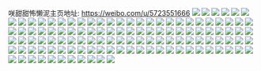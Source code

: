 咲甜甜怖懒泥主页地址: https://weibo.com/u/5723551666 
![](https://wx4.sinaimg.cn/mw2000/006flrfsly1h90twpy07aj31r80zkjyx.jpg) 
![](https://wx4.sinaimg.cn/mw2000/006flrfsly1h90twqi1avj31gr0zkgxd.jpg) 
![](https://wx4.sinaimg.cn/mw2000/006flrfsly1h90twpolkzj30sg0fz41w.jpg) 
![](https://wx4.sinaimg.cn/mw2000/006flrfsly1h90twqsjy0j30u0140n57.jpg) 
![](https://wx4.sinaimg.cn/mw2000/006flrfsly1h90twrip8fj32c0340npd.jpg) 
![](https://wx4.sinaimg.cn/mw2000/006flrfsly1h90twsq3pwj32c0340hdu.jpg) 
![](https://wx4.sinaimg.cn/mw2000/006flrfsly1h90rfc0qvdj30u00u00yb.jpg) 
![](https://wx4.sinaimg.cn/mw2000/006flrfsly1h8zvhdjutbj30u01sx7ef.jpg) 
![](https://wx4.sinaimg.cn/mw2000/006flrfsly1h8zvh9kph9j30zo0rzjvr.jpg) 
![](https://wx4.sinaimg.cn/mw2000/006flrfsly1h8yp86rv4qj32eo37ke85.jpg) 
![](https://wx4.sinaimg.cn/mw2000/006flrfsly1h8wmrvf45hj32801o04qp.jpg) 
![](https://wx4.sinaimg.cn/mw2000/006flrfsly1h8wmruufufj32801o04qp.jpg) 
![](https://wx4.sinaimg.cn/mw2000/006flrfsly1h8wdw5xep9j30u00o9qaj.jpg) 
![](https://wx4.sinaimg.cn/mw2000/006flrfsly1h8wdw6lk3vj30zo0edjt2.jpg) 
![](https://wx4.sinaimg.cn/mw2000/006flrfsly1h8w2uk6yghj325237k1kz.jpg) 
![](https://wx4.sinaimg.cn/mw2000/006flrfsly1h8w2umui51j33413414qt.jpg) 
![](https://wx4.sinaimg.cn/mw2000/006flrfsly1h8u9mw01faj30zo0euabr.jpg) 
![](https://wx4.sinaimg.cn/mw2000/006flrfsly1h8u8pbcw1wj30u0140doq.jpg) 
![](https://wx4.sinaimg.cn/mw2000/006flrfsly1h8t5dwyyudj31bf0zkgsz.jpg) 
![](https://wx4.sinaimg.cn/mw2000/006flrfsly1h8t5dw7kqrj33402c0npe.jpg) 
![](https://wx4.sinaimg.cn/mw2000/006flrfsly1h8t5e0kwtej32c0340e84.jpg) 
![](https://wx4.sinaimg.cn/mw2000/006flrfsly1h8t5e53a10j33402c0e84.jpg) 
![](https://wx4.sinaimg.cn/mw2000/006flrfsly1h8qxtrqu0hj32801m7u0e.jpg) 
![](https://wx4.sinaimg.cn/mw2000/006flrfsly1h8qxtqwqsbj32801o0hda.jpg) 
![](https://wx4.sinaimg.cn/mw2000/006flrfsly1h8pn6h58d3j32c0340npg.jpg) 
![](https://wx4.sinaimg.cn/mw2000/006flrfsly1h8omcv2v8bj31f3280npd.jpg) 
![](https://wx4.sinaimg.cn/mw2000/006flrfsly1h8ncbqj4ypj32c03404qs.jpg) 
![](https://wx4.sinaimg.cn/mw2000/006flrfsly1h8ncbspbr2j32c0340npg.jpg) 
![](https://wx4.sinaimg.cn/mw2000/006flrfsly1h8mdmnpw9hj30u01swwov.jpg) 
![](https://wx4.sinaimg.cn/mw2000/006flrfsly1h8g4gt8tltj32801o04qp.jpg) 
![](https://wx4.sinaimg.cn/mw2000/006flrfsly1h8g4gts3u7j32801o04qp.jpg) 
![](https://wx4.sinaimg.cn/mw2000/006flrfsly1h8g4gualguj32801o04qp.jpg) 
![](https://wx4.sinaimg.cn/mw2000/006flrfsly1h8fwyla0tfj30u00sq78a.jpg) 
![](https://wx4.sinaimg.cn/mw2000/006flrfsly1h8fb857bxhj33402c0b2a.jpg) 
![](https://wx4.sinaimg.cn/mw2000/006flrfsly1h8fb8417ohj32c0340az3.jpg) 
![](https://wx4.sinaimg.cn/mw2000/006flrfsly1h8fb86vllyj33402c07wj.jpg) 
![](https://wx4.sinaimg.cn/mw2000/006flrfsly1h8fb880u4qj32c03401ky.jpg) 
![](https://wx4.sinaimg.cn/mw2000/006flrfsly1h8dp1cdhdqj30u01407dq.jpg) 
![](https://wx4.sinaimg.cn/mw2000/006flrfsgy1h8d5w44tuxj32801o04qp.jpg) 
![](https://wx4.sinaimg.cn/mw2000/006flrfsgy1h8d5w25nfbj32801o01ky.jpg) 
![](https://wx4.sinaimg.cn/mw2000/006flrfsly1h8cwnhxwa5j32c0340kjm.jpg) 
![](https://wx4.sinaimg.cn/mw2000/006flrfsly1h8cwnizgy1j33402c0b2b.jpg) 
![](https://wx4.sinaimg.cn/mw2000/006flrfsly1h8cwngnlosj32c03407wi.jpg) 
![](https://wx4.sinaimg.cn/mw2000/006flrfsly1h8cwnlphygj32dr36c4qr.jpg) 
![](https://wx4.sinaimg.cn/mw2000/006flrfsly1h8cwnmrvg3j33402c01ky.jpg) 
![](https://wx4.sinaimg.cn/mw2000/006flrfsly1h89rik4wtdj32c0340e82.jpg) 
![](https://wx4.sinaimg.cn/mw2000/006flrfsly1h89qjktu9cj32c0340e81.jpg) 
![](https://wx4.sinaimg.cn/mw2000/006flrfsly1h89ftf9xeuj30u00yqtfa.jpg) 
![](https://wx4.sinaimg.cn/mw2000/006flrfsly1h89aul7fppj30u0140gsj.jpg) 
![](https://wx4.sinaimg.cn/mw2000/006flrfsly1h87z57qjthj30u00yogso.jpg) 
![](https://wx4.sinaimg.cn/mw2000/006flrfsly1h865fj2v5hj30kz0ghtbv.jpg) 
![](https://wx4.sinaimg.cn/mw2000/006flrfsly1h83z6mx9dnj31gq0u0qca.jpg) 
![](https://wx4.sinaimg.cn/mw2000/006flrfsly1h83o4p1l9sj30zo2564qp.jpg) 
![](https://wx4.sinaimg.cn/mw2000/006flrfsly1h83bx59wh0j33402c0e82.jpg) 
![](https://wx4.sinaimg.cn/mw2000/006flrfsly1h83bx6ofo3j32c0340e82.jpg) 
![](https://wx4.sinaimg.cn/mw2000/006flrfsly1h83az306xvj32c0340npe.jpg) 
![](https://wx4.sinaimg.cn/mw2000/006flrfsly1h83ax1nmevj32c0340kjm.jpg) 
![](https://wx4.sinaimg.cn/mw2000/006flrfsly1h83ax0dmvij32c03407wi.jpg) 
![](https://wx4.sinaimg.cn/mw2000/006flrfsly1h80g7ypix0j32c03407wh.jpg) 
![](https://wx4.sinaimg.cn/mw2000/006flrfsly1h7zwensmfbj31400u0ahr.jpg) 
![](https://wx4.sinaimg.cn/mw2000/006flrfsly1h7znm3xs0uj30u01sxdur.jpg) 
![](https://wx4.sinaimg.cn/mw2000/006flrfsly1h7yxh1918tj30ut0u0adv.jpg) 
![](https://wx4.sinaimg.cn/mw2000/006flrfsgy1h7wof5y0uoj30zo0cwad7.jpg) 
![](https://wx4.sinaimg.cn/mw2000/006flrfsgy1h7wof4bq4ij30u014042z.jpg) 
![](https://wx4.sinaimg.cn/mw2000/006flrfsly1h7vrpgi2uyj30zo0rggus.jpg) 
![](https://wx4.sinaimg.cn/mw2000/006flrfsly1h7vchc7u0cj30hu0huwgs.jpg) 
![](https://wx4.sinaimg.cn/mw2000/006flrfsly1h7q1aa5wcrj30ts0taaca.jpg) 
![](https://wx4.sinaimg.cn/mw2000/006flrfsly1h7p8ju7pdbj30xi0wc7fy.jpg) 
![](https://wx4.sinaimg.cn/mw2000/006flrfsly1h7ockbt0hdj30u014048a.jpg) 
![](https://wx4.sinaimg.cn/mw2000/006flrfsly1h7ockaslzpj313u0tu7es.jpg) 
![](https://wx4.sinaimg.cn/mw2000/006flrfsly1h7nk1rjxd1j30k00it403.jpg) 
![](https://wx4.sinaimg.cn/mw2000/006flrfsly1h7jrmp8d5kj30k00c1jsd.jpg) 
![](https://wx4.sinaimg.cn/mw2000/006flrfsly1h7j0fbwzumj30zo0bewey.jpg) 
![](https://wx4.sinaimg.cn/mw2000/006flrfsly1h7j0fc69qaj30yj08pdgm.jpg) 
![](https://wx4.sinaimg.cn/mw2000/006flrfsly1h7j0fcibfij30zo0esdh1.jpg) 
![](https://wx4.sinaimg.cn/mw2000/006flrfsly1h7j0fbmyfpj30ym05lmxe.jpg) 
![](https://wx4.sinaimg.cn/mw2000/006flrfsly1h7ivbl8l0mj30u20u210h.jpg) 
![](https://wx4.sinaimg.cn/mw2000/006flrfsly1h7h9uiwxp0j30zk0zkdps.jpg) 
![](https://wx4.sinaimg.cn/mw2000/006flrfsly1h7h9uja5qij31jk27dha6.jpg) 
![](https://wx4.sinaimg.cn/mw2000/006flrfsly1h7h9uieu3bj30pd0zkted.jpg) 
![](https://wx4.sinaimg.cn/mw2000/006flrfsly1h7gcf3b8ktj30ka0ka0sw.jpg) 
![](https://wx4.sinaimg.cn/mw2000/006flrfsly1h7ehatq6n0j30u01400uw.jpg) 
![](https://wx4.sinaimg.cn/mw2000/006flrfsly1h7e4sd5nayj31400u0q4m.jpg) 
![](https://wx4.sinaimg.cn/mw2000/006flrfsgy1h7dtrf572hj30lx0k4goa.jpg) 
![](https://wx4.sinaimg.cn/mw2000/006flrfsly1h7bs3z3p5fj30zo0e7abo.jpg) 
![](https://wx4.sinaimg.cn/mw2000/006flrfsly1h7bs3zw301j30u01sx427.jpg) 
![](https://wx4.sinaimg.cn/mw2000/006flrfsly1h7beu6k14jj30fo0brwg4.jpg) 
![](https://wx4.sinaimg.cn/mw2000/006flrfsly1h7azsjs4bqj32c0340b29.jpg) 
![](https://wx4.sinaimg.cn/mw2000/006flrfsly1h7ay9xi2wuj31hc0dualw.jpg) 
![](https://wx4.sinaimg.cn/mw2000/006flrfsly1h7ay9yruk6j32c0340u0y.jpg) 
![](https://wx4.sinaimg.cn/mw2000/006flrfsly1h7ay9wuviqj33402c0qv6.jpg) 
![](https://wx4.sinaimg.cn/mw2000/006flrfsly1h7aya0uerhj32c0340u0y.jpg) 
![](https://wx4.sinaimg.cn/mw2000/006flrfsly1h7abwc9odcj32c0340hdu.jpg) 
![](https://wx4.sinaimg.cn/mw2000/006flrfsly1h78kpw6szvj32c0340b2d.jpg) 
![](https://wx4.sinaimg.cn/mw2000/006flrfsly1h77kmsluhej30u0140jtt.jpg) 
![](https://wx4.sinaimg.cn/mw2000/006flrfsly1h740oo5lc2j30zo07xgmh.jpg) 
![](https://wx4.sinaimg.cn/mw2000/006flrfsgy1h6y34oehxhj30u014012k.jpg) 
![](https://wx4.sinaimg.cn/mw2000/006flrfsgy1h6y34r3mhfj30u01szk1n.jpg) 
![](https://wx4.sinaimg.cn/mw2000/006flrfsgy1h6y34tnwu0j31hc0u0dqc.jpg) 
![](https://wx4.sinaimg.cn/mw2000/006flrfsgy1h6vu91106mj32801o07wi.jpg) 
![](https://wx4.sinaimg.cn/mw2000/006flrfsgy1h6vu8vkeomj32801o0npd.jpg) 
![](https://wx4.sinaimg.cn/mw2000/006flrfsgy1h6vu95sv09j32801o01ky.jpg) 
![](https://wx4.sinaimg.cn/mw2000/006flrfsly1h6ugs37ucvj324836cx6r.jpg) 
![](https://wx4.sinaimg.cn/mw2000/006flrfsgy1h6u5x5neowj30zo256ka3.jpg) 
![](https://wx4.sinaimg.cn/mw2000/006flrfsgy1h6t5t546vzj32560zoe81.jpg) 
![](https://wx4.sinaimg.cn/mw2000/006flrfsgy1h6s9cuy3pmj30zo1auqkf.jpg) 
![](https://wx4.sinaimg.cn/mw2000/006flrfsgy1h6qy7n3mk3j31hc0u0am8.jpg) 
![](https://wx4.sinaimg.cn/mw2000/006flrfsgy1h6qy7l3vg3j30u0140qcv.jpg) 
![](https://wx4.sinaimg.cn/mw2000/006flrfsgy1h6j4oop30kj32801o0u0x.jpg) 
![](https://wx4.sinaimg.cn/mw2000/006flrfsgy1h6ik9kjaiij30zo2564l0.jpg) 
![](https://wx4.sinaimg.cn/mw2000/006flrfsgy1h6ik9q4ftrj30zo256kje.jpg) 
![](https://wx4.sinaimg.cn/mw2000/006flrfsgy1h6i2n2fpxaj32560zoe81.jpg) 
![](https://wx4.sinaimg.cn/mw2000/006flrfsgy1h6g6demmfwj32c0340e82.jpg) 
![](https://wx4.sinaimg.cn/mw2000/006flrfsly1h6d6xridrwj30u01hcgv7.jpg) 
![](https://wx4.sinaimg.cn/mw2000/006flrfsgy1h6iqh7w25dj31c12027wh.jpg) 
![](https://wx4.sinaimg.cn/mw2000/006flrfsgy1h6u9auc861j32c0340npe.jpg) 
![](https://wx4.sinaimg.cn/mw2000/006flrfsgy1h6u9ar4vb1j311x1kw7gf.jpg) 
